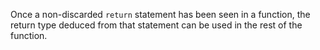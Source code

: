 Once a non-discarded `return` statement has been seen in a function, the return type deduced from that statement can be used in the rest of the function.